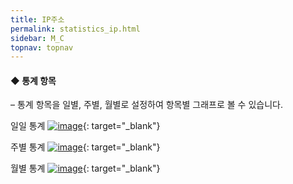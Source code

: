 ```yaml
---
title: IP주소
permalink: statistics_ip.html
sidebar: M_C
topnav: topnav
---
```


#### ◆ 통계 항목
– 통계 항목을 일별, 주별, 월별로 설정하여 항목별 그래프로 볼 수 있습니다.

일일 통계
[![image](/docs/images/Manual/common/statistics/ip/1.png)](/docs/images/Manual/common/statistics/ip/1.png){: target="_blank"}
 
주별 통계
[![image](/docs/images/Manual/common/statistics/ip/2.png)](/docs/images/Manual/common/statistics/ip/2.png){: target="_blank"}

월별 통계
[![image](/docs/images/Manual/common/statistics/ip/3.png)](/docs/images/Manual/common/statistics/ip/3.png){: target="_blank"}
